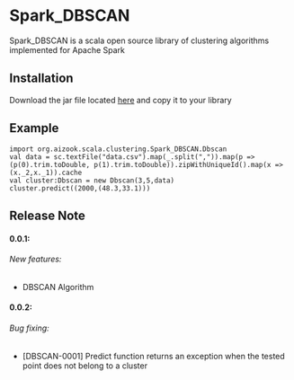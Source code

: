 Spark_DBSCAN
=======
Spark_DBSCAN is a scala open source library of clustering algorithms implemented for Apache Spark

## Installation

Download the jar file located [here](https://s3-eu-west-1.amazonaws.com/aizook/0.0.2-RC/sparkai_2.10-0.0.2-RC.jar) and copy it to your library

## Example
    import org.aizook.scala.clustering.Spark_DBSCAN.Dbscan
    val data = sc.textFile("data.csv").map(_.split(",")).map(p => (p(0).trim.toDouble, p(1).trim.toDouble)).zipWithUniqueId().map(x => (x._2,x._1)).cache
    val cluster:Dbscan = new Dbscan(3,5,data)
    cluster.predict((2000,(48.3,33.1)))

## Release Note

#### 0.0.1:
###### New features:
* DBSCAN Algorithm

#### 0.0.2:
###### Bug fixing:
* [DBSCAN-0001] Predict function returns an exception when the tested point does not belong to a cluster
